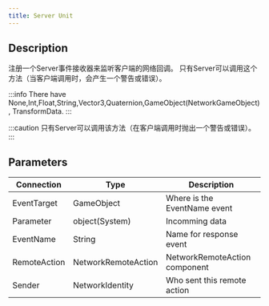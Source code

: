 ```yaml
---
title: Server Unit
---
```


## Description

注册一个Server事件接收器来监听客户端的网络回调。
只有Server可以调用这个方法（当客户端调用时，会产生一个警告或错误）。

:::info
There have None,Int,Float,String,Vector3,Quaternion,GameObject(NetworkGameObject),
TransformData.
:::

:::caution
只有Server可以调用该方法（在客户端调用时抛出一个警告或错误）。
:::

## Parameters

| Connection   | Type                | Description                   |
| ------------ | ------------------- | ----------------------------- |
| EventTarget  | GameObject          | Where is the EventName event  |
| Parameter    | object(System)      | Incomming data                |
| EventName    | String              | Name for response event       |
| RemoteAction | NetworkRemoteAction | NetworkRemoteAction component |
| Sender       | NetworkIdentity     | Who sent this remote action   |
